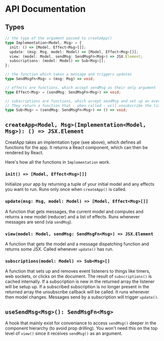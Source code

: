 # API Documentation

## Types

```typescript
// the type of the argument passed to createApp()
type Implementation<Model, Msg> = {
  init: () => [Model, Effect<Msg>[]];
  update: (msg: Msg, model: Model) => [Model, Effect<Msg>[]];
  view: (model: Model, sendMsg: SendMsgFn<Msg>) => JSX.Element;
  subscriptions: (model: Model) => Sub<Msg>[];
};

// the function which takes a message and triggers updates
type SendMsgFn<Msg> = (msg: Msg) => void;

// effects are functions, which accept sendMsg as their only argument
type Effect<Msg> = (sendMsg: SendMsgFn<Msg>) => void;

// subscriptions are functions, which accept sendMsg and set up an event listener.
// They return a function that - when called - will unsubscribe the listener
type Sub<Msg> = (sendMsg: SendMsgFn<Msg>) => () => void;
```

## `createApp<Model, Msg>(Implementation<Model, Msg>): () => JSX.Element` 

CreatApp takes an implemtation type (see above), which defines all functions for the app.
It returns a React component, which can then be rendered by React.

Here's how all the functions in `Implementation` work.

### `init() => [Model, Effect<Msg>[]]`

Initialize your app by returning a tuple of your initial model and any effects you want to run. Runs only once when `createApp()` is called.

### `update(msg: Msg, model: Model) => [Model, Effect<Msg>[]]`

A function that gets messages, the current model and computes and returns a new model (reducer) and a list of effects. Runs whenever messages are send (via `sendMsg`).

### `view(model: Model, sendMsg: SendMsgFn<Msg>) => JSX.Element`

A function that gets the model and a message dispatching function and returns some JSX. Called whenever `update()` has run.

### `subscriptions(model: Model) => Sub<Msg>[]`

A function that sets up and removes event listeners to things like timers, web sockets, or clicks on the document.
The result of `subscriptions()` is cached internally. 
If a subscription is new in the returned array the listener will be setup up. If a subscribed subscription is no longer present in the returned array
the unsubscribe callback will be called.
It runs whenever then model changes. Messages send by a subscription will trigger `update()`.

## `useSendMsg<Msg>(): SendMsgFn<Msg>` 

A hook that mainly exist for conveniance to access `sendMsg()` deeper in the component hierarchy (to avoid prop drilling).
You won't need this on the top level of `view()` since it receives `sendMsg()` as an argument.
